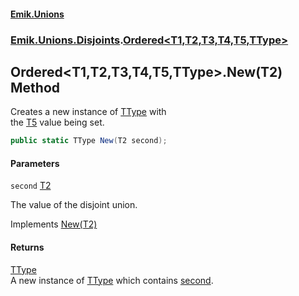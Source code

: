 #### [Emik.Unions](index.md 'index')
### [Emik.Unions.Disjoints](Emik.Unions.Disjoints.md 'Emik.Unions.Disjoints').[Ordered&lt;T1,T2,T3,T4,T5,TType&gt;](Ordered{T1,T2,T3,T4,T5,TType}.md 'Emik.Unions.Disjoints.Ordered<T1,T2,T3,T4,T5,TType>')

## Ordered<T1,T2,T3,T4,T5,TType>.New(T2) Method

Creates a new instance of [TType](Ordered{T1,T2,T3,T4,T5,TType}.md#Emik.Unions.Disjoints.Ordered_T1,T2,T3,T4,T5,TType_.TType 'Emik.Unions.Disjoints.Ordered<T1,T2,T3,T4,T5,TType>.TType') with  
the [T5](Ordered{T1,T2,T3,T4,T5,TType}.md#Emik.Unions.Disjoints.Ordered_T1,T2,T3,T4,T5,TType_.T5 'Emik.Unions.Disjoints.Ordered<T1,T2,T3,T4,T5,TType>.T5') value being set.

```csharp
public static TType New(T2 second);
```
#### Parameters

<a name='Emik.Unions.Disjoints.Ordered_T1,T2,T3,T4,T5,TType_.New(T2).second'></a>

`second` [T2](Ordered{T1,T2,T3,T4,T5,TType}.md#Emik.Unions.Disjoints.Ordered_T1,T2,T3,T4,T5,TType_.T2 'Emik.Unions.Disjoints.Ordered<T1,T2,T3,T4,T5,TType>.T2')

The value of the disjoint union.

Implements [New(T2)](IFactories{T1,T2,T3,T4,T5,TType}.New(T2).md 'Emik.Unions.Disjoints.IFactories<T1,T2,T3,T4,T5,TType>.New(T2)')

#### Returns
[TType](Ordered{T1,T2,T3,T4,T5,TType}.md#Emik.Unions.Disjoints.Ordered_T1,T2,T3,T4,T5,TType_.TType 'Emik.Unions.Disjoints.Ordered<T1,T2,T3,T4,T5,TType>.TType')  
A new instance of [TType](Ordered{T1,T2,T3,T4,T5,TType}.md#Emik.Unions.Disjoints.Ordered_T1,T2,T3,T4,T5,TType_.TType 'Emik.Unions.Disjoints.Ordered<T1,T2,T3,T4,T5,TType>.TType') which contains [second](Ordered{T1,T2,T3,T4,T5,TType}.New(T2).md#Emik.Unions.Disjoints.Ordered_T1,T2,T3,T4,T5,TType_.New(T2).second 'Emik.Unions.Disjoints.Ordered<T1,T2,T3,T4,T5,TType>.New(T2).second').